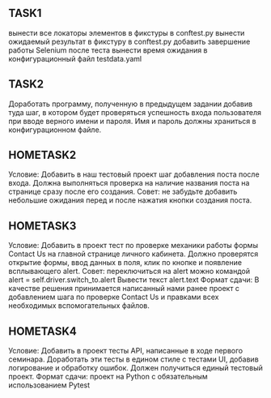 ## TASK1
вынести все локаторы элементов в фикстуры в conftest.py
вынести ожидаемый результат в фикстуру в conftest.py
добавить завершение работы Selenium после теста
вынести время ожидания в конфигурационный файл testdata.yaml

## TASK2
Доработать программу, полученную в предыдущем задании 
добавив туда шаг, в котором будет проверяться успешность 
входа пользователя при вводе верного имени и пароля. 
Имя и пароль должны храниться в конфигурационном файле.

## HOMETASK2

Условие: Добавить в наш тестовый проект шаг добавления поста после входа. 
Должна выполняться проверка на наличие названия поста на странице сразу после его создания.
Совет: не забудьте добавить небольшие ожидания перед и после нажатия кнопки создания поста.


## HOMETASK3

Условие: Добавить в проект тест по проверке механики работы формы Contact Us на главной странице личного кабинета. 
Должно проверятся открытие формы, ввод данных в поля, клик по кнопке и появление всплывающего alert.
Совет: переключиться на alert можно командой alert = self.driver.switch_to.alert
Вывести текст alert.text
Формат сдачи: В качестве решения принимается написанный нами ранее проект с добавлением шага по проверке Contact Us 
и правками всех необходимых вспомогательных файлов.


## HOMETASK4

Условие: Добавить в проект тесты API, написанные в ходе первого семинара.
Доработать эти тесты в едином стиле с тестами UI, добавив логирование и обработку ошибок. 
Должен получиться единый тестовый проект.
Формат сдачи: проект на Python с обязательным использованием Pytest